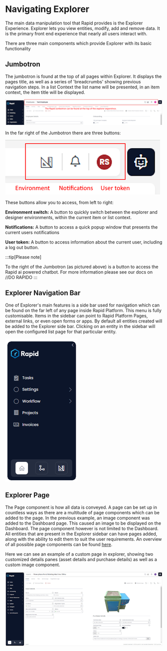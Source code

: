 # Navigating Explorer

The main data manipulation tool that Rapid provides is the Explorer Experience. Explorer lets you view entities, modify, add and remove data. It is the primary front end experience that nearly all users interact with.

There are three main components which provide Explorer with its basic functionality

## Jumbotron

The jumbotron is found at the top of all pages within Explorer. It displays the pages title, as well as a series of 'breadcrumbs' showing previous navigation steps. In a list Context the list name will be presented, in an item context, the item title will be displayed.

![Location of the Jumbotron](Jumbotron.png)

In the far right of the Jumbotron there are three buttons:

![alt text](<Quick access buttons.png>)

These buttons allow you to access, from left to right:

**Environment switch:** A button to quickly switch between the explorer and designer environments, within the current item or list context.

**Notifications:** A button to access a quick popup window that presents the current users notifications

**User token:** A button to access information about the current user, including a log out button.


:::tip[Please note]

To the right of the Jumbotron (as pictured above) is a button to access the Rapid ai powered chatbot. For more information please see our docs on //DO RAPIDO
 :::



## Explorer Navigation Bar

One of Explorer's main features is a side bar used for navigation which can be found on the far left of any page inside Rapid Platform. This menu is fully customisable. Items in the sidebar can point to Rapid Platform Pages, external links, or even open forms or apps. By default all entities created will be added to the Explorer side bar. Clicking on an entity in the sidebar will open the configured list page for that particular entity.  

![alt text](<Explorer sidebar.png>)



## Explorer Page

The Page component is how all data is conveyed. A page can be set up in countless ways as there are a multitude of page components which can be added to the page. In the previous example, an image component was added to the Dashboard page. This caused an image to be displayed on the Dashboard. The page component however is not limited to the Dashboard. All entities that are present in the Explorer sidebar can have pages added, along with the ability to edit them to suit the user requirements. An overview of all possible page components can be found [here](/docs/Rapid/4-Keyper%20Manual/2-Designer/2-Pages/3-Components/1-overview/1-overview.md).


Here we can see an example of a custom page in explorer, showing two customized details panes (asset details and purchase details) as well as a custom image component.

![Customized page](image-1.png)